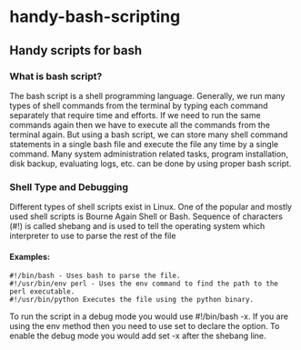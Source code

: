 # handy-bash-scripting
## Handy scripts for bash

### What is bash script?

The bash script is a shell programming language. Generally, we run many types of shell commands from the terminal by typing each command separately that require time and efforts. 
If we need to run the same commands again then we have to execute all the commands from the terminal again. But using a bash script, we can store many shell command statements in a single bash file and execute the file any time by a single command. 
Many system administration related tasks, program installation, disk backup, evaluating logs, etc. can be done by using proper bash script.

### Shell Type and Debugging

Different types of shell scripts exist in Linux. One of the popular and mostly used shell scripts is Bourne Again Shell or Bash.
Sequence of characters (#!) is called shebang and is used to tell the operating system which interpreter to use to parse the rest of the file
#### Examples:

    #!/bin/bash - Uses bash to parse the file.
    #!/usr/bin/env perl - Uses the env command to find the path to the perl executable.
    #!/usr/bin/python Executes the file using the python binary.
 
To run the script in a debug mode you would use #!/bin/bash -x. If you are using the env method then you need to use set to declare the option. To enable the debug mode you would add set -x after the shebang line.
    
